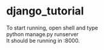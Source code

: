 # django_tutorial
To start running, open shell and type <br>
python manage.py runserver <br>
It should be running in :8000.
